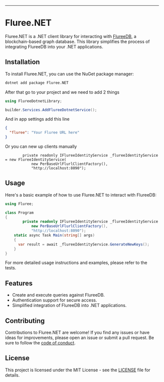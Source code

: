 ---

# Fluree.NET

Fluree.NET is a .NET client library for interacting with [FlureeDB](https://www.flur.ee/), a blockchain-based graph database. This library simplifies the process of integrating FlureeDB into your .NET applications.

## Installation

To install Fluree.NET, you can use the NuGet package manager:

```bash
dotnet add package Fluree.NET
```
After that go to your project and we need to add 2 things
```csharp
using FlureeDotnetLibrary;

builder.Services.AddFlureeDotnetService();
```
And in app settings add this line 
```json
{
  "fluree": "Your Fluree URL here"
}
```

Or you can new up clients manually 
```charp
        private readonly IFlureeIdentityService _flureeIdentityService = new FlureeIdentityService(
            new PerBaseUrlFlurlClientFactory(),
            "http://localhost:8090");
```
## Usage

Here's a basic example of how to use Fluree.NET to interact with FlureeDB:

```csharp
using Fluree;

class Program
{
        private readonly IFlureeIdentityService _flureeIdentityService = new FlureeIdentityService(
            new PerBaseUrlFlurlClientFactory(),
            "http://localhost:8090");
    static async Task Main(string[] args)
    {
      var result = await _flureeIdentityService.GenerateNewKeys();
    }
}
```

For more detailed usage instructions and examples, please refer to the tests.

## Features

- Create and execute queries against FlureeDB.
- Authentication support for secure access.
- Simplified integration of FlureeDB into .NET applications.

## Contributing

Contributions to Fluree.NET are welcome! If you find any issues or have ideas for improvements, please open an issue or submit a pull request. Be sure to follow the [code of conduct](CODE_OF_CONDUCT.md).

## License

This project is licensed under the MIT License - see the [LICENSE](LICENSE.md) file for details.
